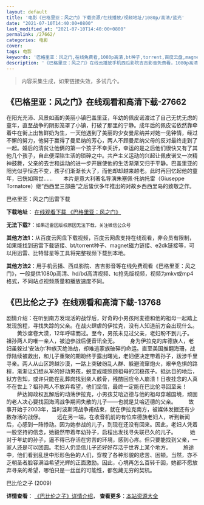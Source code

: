 ```yaml
---
layout: default
title: '电影《巴格里亚：风之门》下载资源/在线播放/视频地址/1080p/高清/蓝光'
date: "2021-07-10T14:40:00+0800"
last_modified_at: "2021-07-10T14:40:00+0800"
permalink: /27662/
categories: 电影
cover:
tags: 电影
keywords: '巴格里亚：风之门,在线免费看,1080p高清,bt种子,torrent,百度云盘,magnet,磁力链,迅雷下载资源'
description: '《巴格里亚：风之门》在线云播放手机西瓜影院吉吉影音免费看，1080p高清bd/hd未删减完整版和tc抢先枪版，mkv/mp4格式，附带bt/torrent种子、magnet/磁力链、百度云盘、网盘资源迅雷下载链接'
---
```


>内容采集生成，如果链接失效，多试几个。


## 《巴格里亚：风之门》在线观看和高清下载-27662

在阳光充沛、风景如画的美丽小镇巴盖里亚，年幼的佩皮诺渡过了自己无忧无虑的童年，直至战争的阴影笼罩了小镇，打破了那里的宁静。成年后的佩皮诺依然靠牵着牛在街上出售鲜奶为生，一天他遇到了美丽的少女曼尼纳并对她一见钟情，经过不懈的努力，他努于赢得了曼尼纳的芳心，两人不顾曼尼纳父母的反对最终走到了一起。婚后的清贫让他俩的第一个孩子不幸夭折，幸运的是之后他们很快又有了其他几个孩子，自此便深陷生活的琐碎之中。共产主义运动的兴起让佩皮诺又一次精神鼓舞，父亲的去世和运动的进一步开展使他的生活渐渐又归于平静。巴盖里亚的阳光似乎恒古不变，孩子们渐渐长大了，而他却却越来越老。此时再回忆起他的童年，已恍如隔世&hellip;…　　本片是意大利著名导演朱塞佩&middot;托纳托雷（Giuseppe Tornatore）继“西西里三部曲”之后蛰伏多年推出的对故乡西西里岛的致敬之作。


巴格里亚：风之门迅雷下载

**下载地址**： [在线观看下载 《巴格里亚：风之门》](https://www.993dy.com//vod-detail-id-20793.html) 


**无法下载?**：`如果迅雷因版权原因无法下载，关注微信公众号 `

**其他方法1**：从百度云网盘下载视频，百度云网盘支持在线观看，非会员有限制，如果能找到迅雷下载链接、bt/torrent种子、magnet磁力链接、e2dk链接等，可以用迅雷、比特彗星等工具将完整视频下载到本地。

**其他方法2**：用手机云播、西瓜影院、吉吉影音等在线免费观看《巴格里亚：风之门》，一般提供1080p高清、hd/bd高清视频、tc抢先版视频，视频为mkv或mp4格式，不同站点视频质量和播放速度不同。


## 《巴比伦之子》在线观看和高清下载-13768

剧情介绍：在听到南方发现活的战俘后，好奇的小男孩阿麦德和他的祖母一起踏上发现旅程，寻找失踪的父亲。在战火肆虐的伊拉克，没有人知道前方会出现什么。   　　黄沙席卷大漠，12年呼啸而过。至今，男孩未见过父亲，老妇盼不到儿子。祖孙两人的唯一亲人，被迫参战后便音讯全无。 　　身为伊拉克的库德族人，老妇虽躲过‘安法尔’种族灭绝浩劫，却难逃家族破碎的命运。直至美国推翻海珊，战俘陆续被救出，和儿子重聚的期盼终于露出曙光，老妇便决定带着孙子，跋涉千里寻亲。两人从山区跨越沙漠，一路上突破纷乱人群、躲避流窜炮火，艰辛危惧的路程，渐渐让幻想从军的好动男孩，蜕变成能照顾祖母的沉稳孩子。抵达目的地后，狱方告知，或许只能在乱葬岗找到亲人骸骨，残酷回应令人崩溃！日夜挂念的人真不在世上？祖孙两人不放弃希望，他们坚信，最终一定能在巴比伦寻回至亲！   　　萨达姆政权瓦解后的动荡伊拉克，小男孩艾哈迈德与他的祖母穿越国境，顽固的老人决心要找回海湾战争期间失散的儿子——也就是艾哈迈德的父亲。   　　故事开始于2003年，当时波斯湾战争甫结束，就在伊拉克南方，被媒体发掘还有少数存活的战俘。  　　远在另一端，在收音机前的有位库德族老妇人，听到新闻后，心感到一阵悸动。因为她参战的儿子，到现在还没有回来。因此，老妇人凭着一股坚持的信念，她毅然带着年幼孙子，启程出发找寻失联已久的儿子。  　　她对于年幼的孙子，逼不得已存活在穷苦的环境，感到心疼。但只要能找到父亲，一家人还是可以团圆。老妇人仍坚信儿子还好好存活于世界上某个地方。 　　旅途中，他们看到乱世中形形色色的人们，穿梭了各种形貌的悲苦、困顿。当然，亦不乏朝圣者脸容满溢希望光辉的正面激励。因此，心境再怎么百转千回，她都不愿放弃寻亲的希望，哪怕只是一丝丝的可能性，都包藏无穷的契机。


巴比伦之子 (2009)

**详情查看**： [《巴比伦之子》详情介绍](/movie/13768/)， **查看更多**：[本站资源大全](/movie/t/all/)

